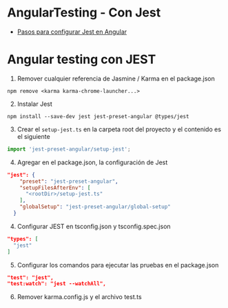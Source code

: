 # AngularTesting - Con Jest

* [Pasos para configurar Jest en Angular](https://gist.github.com/Klerith/ca4573d13844f53af3ff68846a238fc3)

# Angular testing con JEST

1. Remover cualquier referencia de Jasmine / Karma en el package.json
```
npm remove <karma karma-chrome-launcher...>
```

2. Instalar Jest
```
npm install --save-dev jest jest-preset-angular @types/jest
```

3. Crear el ```setup-jest.ts``` en la carpeta root del proyecto y el contenido es el siguiente
```setup-jest.ts
import 'jest-preset-angular/setup-jest';
```

4. Agregar en el package.json, la configuración de Jest
```package.json
"jest": {
    "preset": "jest-preset-angular",
    "setupFilesAfterEnv": [
      "<rootDir>/setup-jest.ts"
    ],
    "globalSetup": "jest-preset-angular/global-setup"
  }
```


4. Configurar JEST en tsconfig.json y tsconfig.spec.json
```tsconfig.json
"types": [
  "jest"
]
```

5. Configurar los comandos para ejecutar las pruebas en el package.json
```package.json
"test": "jest",
"test:watch": "jest --watchAll",
```

6. Remover karma.config.js y el archivo test.ts
